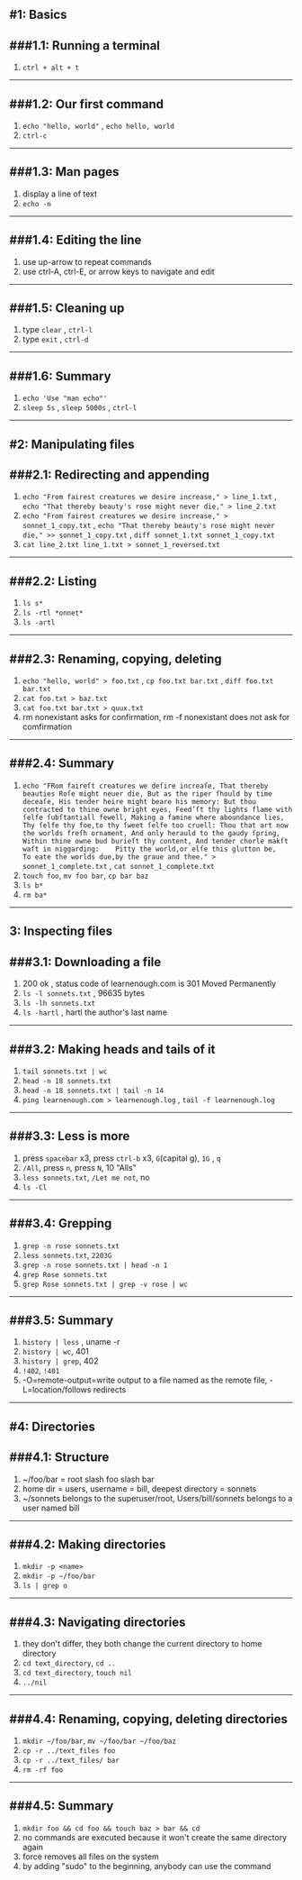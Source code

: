 #1: Basics
---
###1.1: Running a terminal
---
1. `ctrl + alt + t`

---
###1.2: Our first command
---
1. `echo "hello, world"` , `echo hello, world`
2. `ctrl-c`

---
###1.3: Man pages
---
1. display a line of text
2. `echo -n`

---
###1.4: Editing the line
---
1. use up-arrow to repeat commands
2. use ctrl-A, ctrl-E, or arrow keys to navigate and edit

---
###1.5: Cleaning up
---
1. type `clear` , `ctrl-l`
2. type `exit` , `ctrl-d`

---
###1.6: Summary
---
1. `echo 'Use "man echo"'`
2. `sleep 5s` , `sleep 5000s` , `ctrl-l`

---
#2: Manipulating files
---
###2.1: Redirecting and appending
---
1. `echo "From fairest creatures we desire increase," > line_1.txt` , `echo "That thereby beauty's rose might never die," > line_2.txt`
2. `echo "From fairest creatures we desire increase," > sonnet_1_copy.txt` , `echo "That thereby beauty's rose might never die," >> sonnet_1_copy.txt` , `diff sonnet_1.txt sonnet_1_copy.txt`
3. `cat line_2.txt line_1.txt > sonnet_1_reversed.txt`

---
###2.2: Listing
---
1. `ls s*`
2. `ls -rtl *onnet*`
3. `ls -artl`

---
###2.3: Renaming, copying, deleting
---
1. `echo "hello, world" > foo.txt` , `cp foo.txt bar.txt` , `diff foo.txt bar.txt`
2. `cat foo.txt > baz.txt`
3. `cat foo.txt bar.txt > quux.txt`
4. rm nonexistant asks for confirmation, rm -f nonexistant does not ask for comfirmation

---
###2.4: Summary
---
1. `echo "FRom faireſt creatures we deſire increaſe, That thereby beauties Roſe might neuer die, But as the riper ſhould by time deceaſe, His tender heire might beare his memory: But thou contracted to thine owne bright eyes, Feed’ſt thy lights flame with ſelfe ſubſtantiall fewell, Making a famine where aboundance lies, Thy ſelfe thy foe,to thy ſweet ſelfe too cruell: Thou that art now the worlds freſh ornament, And only herauld to the gaudy ſpring, Within thine owne bud burieſt thy content, And tender chorle makſt waſt in niggarding:    Pitty the world,or elſe this glutton be,    To eate the worlds due,by the graue and thee." > sonnet_1_complete.txt` , `cat sonnet_1_complete.txt`
2. `touch foo`, `mv foo bar`, `cp bar baz`
3. `ls b*`
4. `rm ba*`

---
3: Inspecting files
---
###3.1: Downloading a file
---
1. 200 ok , status code of learnenough.com is 301 Moved Permanently
2. `ls -l sonnets.txt` , 96635 bytes
3. `ls -lh sonnets.txt`
4. `ls -hartl` , hartl the author's last name

---
###3.2: Making heads and tails of it
---
1. `tail sonnets.txt | wc`
2. `head -n 18 sonnets.txt`
3. `head -n 18 sonnets.txt | tail -n 14`
4. `ping learnenough.com > learnenough.log` , `tail -f learnenough.log`

---
###3.3: Less is more
---
1. press `spacebar` x3, press `ctrl-b` x3, `G`(capital g), `1G` , `q`
2. `/All`, press `n`, press `N`, 10 "Alls"
3. `less sonnets.txt`, `/Let me not`, no
4. `ls -Cl`

---
###3.4: Grepping
---
1. `grep -n rose sonnets.txt`
2. `less sonnets.txt`, `2203G`
3. `grep -n rose sonnets.txt | head -n 1`
4. `grep Rose sonnets.txt`
5. `grep Rose sonnets.txt | grep -v rose | wc`

---
###3.5: Summary
---
1. `history | less` , uname -r
2. `history | wc`, 401
3. `history | grep`, 402
4. `!402`, `!401`
5. -O=remote-output=write output to a file named as the remote file, -L=location/follows redirects

---
#4: Directories
---
###4.1: Structure
---
1. ~/foo/bar = root slash foo slash bar
2. home dir = users, username = bill, deepest directory = sonnets
3. ~/sonnets belongs to the superuser/root, Users/bill/sonnets belongs to a user named bill

---
###4.2: Making directories
---
1. `mkdir -p <name>`
2. `mkdir -p ~/foo/bar`
3. `ls | grep o`

---
###4.3: Navigating directories
---
1. they don't differ, they both change the current directory to home directory
2. `cd text_directory`, `cd ..`
3. `cd text_directory`, `touch nil`
4. `../nil`

---
###4.4: Renaming, copying, deleting directories
---
1. `mkdir ~/foo/bar`, `mv ~/foo/bar ~/foo/baz`
2. `cp -r ../text_files foo`
3. `cp -r ../text_files/ bar`
4. `rm -rf foo`

---
###4.5: Summary
---
1. `mkdir foo && cd foo && touch baz > bar && cd`
2. no commands are executed because it won't create the same directory again
3. force removes all files on the system
4. by adding "sudo" to the beginning, anybody can use the command
